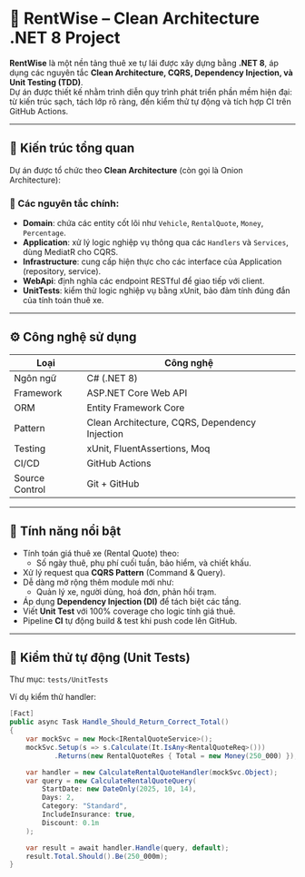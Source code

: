 # 🚗 RentWise – Clean Architecture .NET 8 Project

**RentWise** là một nền tảng thuê xe tự lái được xây dựng bằng **.NET 8**, áp dụng các nguyên tắc **Clean Architecture, CQRS, Dependency Injection, và Unit Testing (TDD)**.  
Dự án được thiết kế nhằm trình diễn quy trình phát triển phần mềm hiện đại: từ kiến trúc sạch, tách lớp rõ ràng, đến kiểm thử tự động và tích hợp CI trên GitHub Actions.

---

## 🧱 Kiến trúc tổng quan

Dự án được tổ chức theo **Clean Architecture** (còn gọi là Onion Architecture):


### 🔹 Các nguyên tắc chính:
- **Domain**: chứa các entity cốt lõi như `Vehicle`, `RentalQuote`, `Money`, `Percentage`.
- **Application**: xử lý logic nghiệp vụ thông qua các `Handlers` và `Services`, dùng MediatR cho CQRS.
- **Infrastructure**: cung cấp hiện thực cho các interface của Application (repository, service).
- **WebApi**: định nghĩa các endpoint RESTful để giao tiếp với client.
- **UnitTests**: kiểm thử logic nghiệp vụ bằng xUnit, bảo đảm tính đúng đắn của tính toán thuê xe.

---

## ⚙️ Công nghệ sử dụng

| Loại | Công nghệ |
|------|------------|
| Ngôn ngữ | C# (.NET 8) |
| Framework | ASP.NET Core Web API |
| ORM | Entity Framework Core |
| Pattern | Clean Architecture, CQRS, Dependency Injection |
| Testing | xUnit, FluentAssertions, Moq |
| CI/CD | GitHub Actions |
| Source Control | Git + GitHub |

---

## 🧠 Tính năng nổi bật

- Tính toán giá thuê xe (Rental Quote) theo:
  - Số ngày thuê, phụ phí cuối tuần, bảo hiểm, và chiết khấu.
- Xử lý request qua **CQRS Pattern** (Command & Query).
- Dễ dàng mở rộng thêm module mới như:
  - Quản lý xe, người dùng, hoá đơn, phản hồi trạm.
- Áp dụng **Dependency Injection (DI)** để tách biệt các tầng.
- Viết **Unit Test** với 100% coverage cho logic tính giá thuê.
- Pipeline **CI** tự động build & test khi push code lên GitHub.

---

## 🧪 Kiểm thử tự động (Unit Tests)

Thư mục: `tests/UnitTests`

Ví dụ kiểm thử handler:
```csharp
[Fact]
public async Task Handle_Should_Return_Correct_Total()
{
    var mockSvc = new Mock<IRentalQuoteService>();
    mockSvc.Setup(s => s.Calculate(It.IsAny<RentalQuoteReq>()))
           .Returns(new RentalQuoteRes { Total = new Money(250_000) });

    var handler = new CalculateRentalQuoteHandler(mockSvc.Object);
    var query = new CalculateRentalQuoteQuery(
        StartDate: new DateOnly(2025, 10, 14),
        Days: 2,
        Category: "Standard",
        IncludeInsurance: true,
        Discount: 0.1m
    );

    var result = await handler.Handle(query, default);
    result.Total.Should().Be(250_000m);
}
